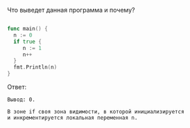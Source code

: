 Что выведет данная программа и почему?

```go

func main() {
  n := 0
  if true {
     n := 1
     n++
  }
  fmt.Println(n)
}

```

Ответ:

```
Вывод: 0.

В зоне if своя зона видимости, в которой инициализируется
и инкрементируется локальная переменная n.
```